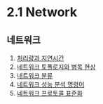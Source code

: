 # 2.1 Network

## 네트워크

1. [처리량과 지연시간](https://congruous-parcel-450.notion.site/98d31f791b0541b1a966d206a90086c2?pvs=4) <br/>
2. [네트워크 토폴로지와 병목 현상](https://congruous-parcel-450.notion.site/6ff444ac7d1349a7bebf649d64ee77e3?pvs=4)<br/>
3. [네트워크 분류](https://congruous-parcel-450.notion.site/4866a591bca847968c852baaa270411b?pvs=4)<br/>
4. [네트워크 성능 분석 명령어](https://congruous-parcel-450.notion.site/3d5682f2d76b43c2b9fdf992842198e7?pvs=4)<br/>
5. [네트워크 프로토콜 표준화](https://congruous-parcel-450.notion.site/aa47e07ab1794ac382472f7bf65ad990?pvs=4)<br/>
